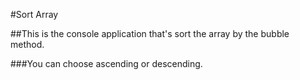 ﻿#Sort Array 

##This is the console application that's sort the array by the bubble method. 

###You can choose ascending or descending.
